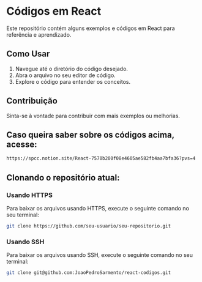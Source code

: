 # Códigos em React

Este repositório contém alguns exemplos e códigos em React para referência e aprendizado.

## Como Usar

1. Navegue até o diretório do código desejado.
2. Abra o arquivo no seu editor de código.
3. Explore o código para entender os conceitos.

## Contribuição

Sinta-se à vontade para contribuir com mais exemplos ou melhorias. 

## Caso queira saber sobre os códigos acima, acesse: 
```bash
https://spcc.notion.site/React-7570b200f08e4605ae582fb4aa7bfa36?pvs=4
```
## Clonando o repositório atual: 

### Usando HTTPS

Para baixar os arquivos usando HTTPS, execute o seguinte comando no seu terminal:

```bash
git clone https://github.com/seu-usuario/seu-repositorio.git
```
### Usando SSH
Para baixar os arquivos usando SSH, execute o seguinte comando no seu terminal:
```bash
git clone git@github.com:JoaoPedroSarmento/react-codigos.git
```


